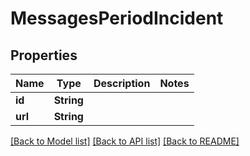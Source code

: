 # MessagesPeriodIncident

## Properties

Name | Type | Description | Notes
------------ | ------------- | ------------- | -------------
**id** | **String** |  |
**url** | **String** |  |

[[Back to Model list]](./README.md#documentation-for-models) [[Back to API list]](./README.md#documentation-for-api-endpoints) [[Back to README]](../README.md)
